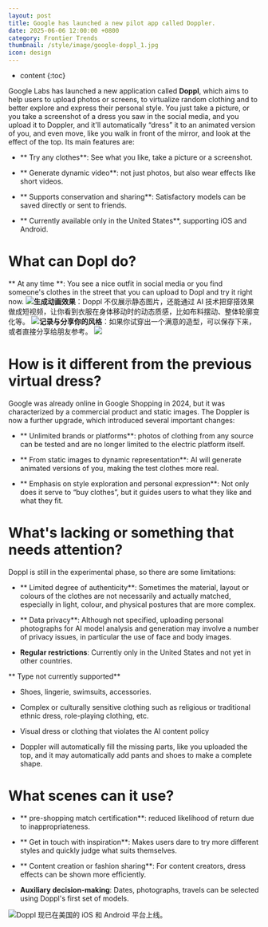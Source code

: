 ```yaml
---
layout: post
title: Google has launched a new pilot app called Doppler.
date: 2025-06-06 12:00:00 +0800
category: Frontier Trends
thumbnail: /style/image/google-doppl_1.jpg
icon: design
---
```

* content
{:toc}

Google Labs has launched a new application called **Doppl**, which aims to help users to upload photos or screens, to virtualize random clothing and to better explore and express their personal style.
You just take a picture, or you take a screenshot of a dress you saw in the social media, and you upload it to Doppler, and it'll automatically “dress” it to an animated version of you, and even move, like you walk in front of the mirror, and look at the effect of the top.
Its main features are:

- ** Try any clothes**: See what you like, take a picture or a screenshot.

- ** Generate dynamic video**: not just photos, but also wear effects like short videos.

- ** Supports conservation and sharing**: Satisfactory models can be saved directly or sent to friends.

- ** Currently available only in the United States**, supporting iOS and Android.


# What can Dopl do?
** At any time **: You see a nice outfit in social media or you find someone's clothes in the street that you can upload to Dopl and try it right now.
![](https://assets-v2.circle.so/4tjlf3vvqk77u07immaxg452so6a)**生成动画效果**：Doppl 不仅展示静态图片，还能通过 AI 技术把穿搭效果做成短视频，让你看到衣服在身体移动时的动态质感，比如布料摆动、整体轮廓变化等。
![](https://assets-v2.circle.so/qvub5fq5idpozy9wnwcnigi6tier)**记录与分享你的风格**：如果你试穿出一个满意的造型，可以保存下来，或者直接分享给朋友参考。
![](https://assets-v2.circle.so/6htv7je2cle6jbk9fgh1xpqf1ck4)
# How is it different from the previous virtual dress?
Google was already online in Google Shopping in 2024, but it was characterized by a commercial product and static images. The Doppler is now a further upgrade, which introduced several important changes:

- ** Unlimited brands or platforms**: photos of clothing from any source can be tested and are no longer limited to the electric platform itself.

- ** From static images to dynamic representation**: AI will generate animated versions of you, making the test clothes more real.

- ** Emphasis on style exploration and personal expression**: Not only does it serve to “buy clothes”, but it guides users to what they like and what they fit.

# What's lacking or something that needs attention?
Doppl is still in the experimental phase, so there are some limitations:

- ** Limited degree of authenticity**: Sometimes the material, layout or colours of the clothes are not necessarily and actually matched, especially in light, colour, and physical postures that are more complex.

- ** Data privacy**: Although not specified, uploading personal photographs for AI model analysis and generation may involve a number of privacy issues, in particular the use of face and body images.

- **Regular restrictions**: Currently only in the United States and not yet in other countries.

**  Type not currently supported**

- Shoes, lingerie, swimsuits, accessories.

- Complex or culturally sensitive clothing such as religious or traditional ethnic dress, role-playing clothing, etc.

- Visual dress or clothing that violates the AI content policy

- Doppler will automatically fill the missing parts, like you uploaded the top, and it may automatically add pants and shoes to make a complete shape.

# What scenes can it use?

- ** pre-shopping match certification**: reduced likelihood of return due to inappropriateness.

- ** Get in touch with inspiration**: Makes users dare to try more different styles and quickly judge what suits themselves.

- ** Content creation or fashion sharing**: For content creators, dress effects can be shown more efficiently.

- **Auxiliary decision-making**: Dates, photographs, travels can be selected using Doppl's first set of models.

![](https://assets-v2.circle.so/4f0as19nyxocffnf35vsi1bnva9b)Doppl 现已在美国的 iOS 和 Android 平台上线。
